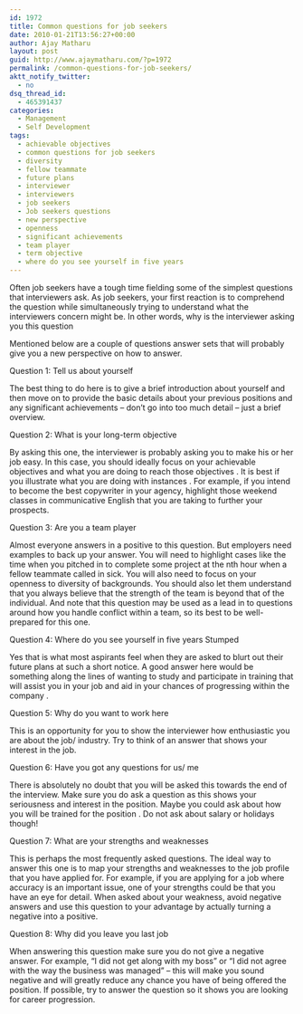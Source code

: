 ```yaml
---
id: 1972
title: Common questions for job seekers
date: 2010-01-21T13:56:27+00:00
author: Ajay Matharu
layout: post
guid: http://www.ajaymatharu.com/?p=1972
permalink: /common-questions-for-job-seekers/
aktt_notify_twitter:
  - no
dsq_thread_id:
  - 465391437
categories:
  - Management
  - Self Development
tags:
  - achievable objectives
  - common questions for job seekers
  - diversity
  - fellow teammate
  - future plans
  - interviewer
  - interviewers
  - job seekers
  - Job seekers questions
  - new perspective
  - openness
  - significant achievements
  - team player
  - term objective
  - where do you see yourself in five years
---
```

Often job seekers have a tough time fielding some of the simplest questions that interviewers ask. As job seekers, your first reaction is to comprehend the question while simultaneously trying to understand what the interviewers concern might be. In other words, why is the interviewer asking you this question
  
Mentioned below are a couple of questions answer sets that will probably give you a new perspective on how to answer.

Question 1: Tell us about yourself

The best thing to do here is to give a brief introduction about yourself and then move on to provide the basic details about your previous positions and any significant achievements &#8211; don&#8217;t go into too much detail &#8211; just a brief overview.

Question 2: What is your long-term objective

By asking this one, the interviewer is probably asking you to make his or her job easy. In this case, you should ideally focus on your achievable objectives and what you are doing to reach those objectives . It is best if you illustrate what you are doing with instances . For example, if you intend to become the best copywriter in your agency, highlight those weekend classes in communicative English that you are taking to further your prospects.

Question 3: Are you a team player

Almost everyone answers in a positive to this question. But employers need examples to back up your answer. You will need to highlight cases like the time when you pitched in to complete some project at the nth hour when a fellow teammate called in sick. You will also need to focus on your openness to diversity of backgrounds. You should also let them understand that you always believe that the strength of the team is beyond that of the individual. And note that this question may be used as a lead in to questions around how you handle conflict within a team, so its best to be well-prepared for this one.

Question 4: Where do you see yourself in five years Stumped

Yes that is what most aspirants feel when they are asked to blurt out their future plans at such a short notice. A good answer here would be something along the lines of wanting to study and participate in training that will assist you in your job and aid in your chances of progressing within the company .

Question 5: Why do you want to work here

This is an opportunity for you to show the interviewer how enthusiastic you are about the job/ industry. Try to think of an answer that shows your interest in the job.

Question 6: Have you got any questions for us/ me

There is absolutely no doubt that you will be asked this towards the end of the interview. Make sure you do ask a question as this shows your seriousness and interest in the position. Maybe you could ask about how you will be trained for the position . Do not ask about salary or holidays though!

Question 7: What are your strengths and weaknesses

This is perhaps the most frequently asked questions. The ideal way to answer this one is to map your strengths and weaknesses to the job profile that you have applied for. For example, if you are applying for a job where accuracy is an important issue, one of your strengths could be that you have an eye for detail. When asked about your weakness, avoid negative answers and use this question to your advantage by actually turning a negative into a positive.

Question 8: Why did you leave you last job

When answering this question make sure you do not give a negative answer. For example, &#8220;I did not get along with my boss&#8221; or &#8220;I did not agree with the way the business was managed&#8221; &#8211; this will make you sound negative and will greatly reduce any chance you have of being offered the position. If possible, try to answer the question so it shows you are looking for career progression.
